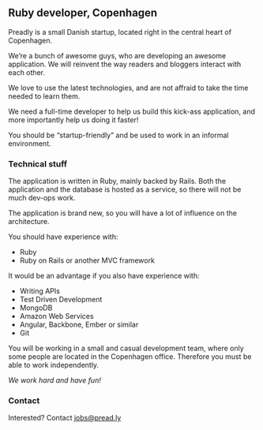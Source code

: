 ## Ruby developer, Copenhagen

Preadly is a small Danish startup, located right in the central heart of Copenhagen.

We’re a bunch of awesome guys, who are developing an awesome application.
We will reinvent the way readers and bloggers interact with each other.

We love to use the latest technologies, and are not affraid to take the time needed to learn them.

We need a full-time developer to help us build this kick-ass application, and more
importantly help us doing it faster!

You should be “startup-friendly” and be used to work in an informal environment.


### Technical stuff

The application is written in Ruby, mainly backed by Rails. Both the application
and the database is hosted as a service, so there will not be much dev-ops work.

The application is brand new, so you will have a lot of influence on the architecture.

You should have experience with:

 - Ruby
 - Ruby on Rails or another MVC framework


It would be an advantage if you also have experience with:

 - Writing APIs
 - Test Driven Development
 - MongoDB
 - Amazon Web Services
 - Angular, Backbone, Ember or similar
 - Git


You will be working in a small and casual development team, where only some
people are located in the Copenhagen office. Therefore you must be able to work
independently.

*We work hard and have fun!*


### Contact

Interested? Contact [jobs@pread.ly](mailto:jobs@pread.ly)
